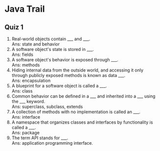 # Java Trail

## Quiz 1
1. Real-world objects contain ___ and ___.  
Ans: state and behavior
2. A software object's state is stored in ___.  
Ans: fields
3. A software object's behavior is exposed through ___.  
Ans: methods
4. Hiding internal data from the outside world, and accessing it only through publicly exposed methods is known as data ___.  
Ans: encapsulation
5. A blueprint for a software object is called a ___.  
Ans: class
6. Common behavior can be defined in a ___ and inherited into a ___ using the ___ keyword.  
Ans: superclass, subclass, extends
7. A collection of methods with no implementation is called an ___.  
Ans: interface
8. A namespace that organizes classes and interfaces by functionality is called a ___.  
Ans: package
9. The term API stands for ___.  
Ans: application programming interface.